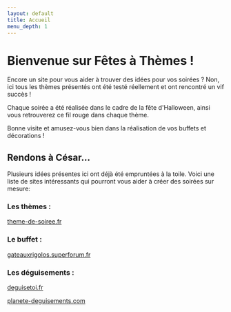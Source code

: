 ```yaml
---
layout: default
title: Accueil
menu_depth: 1
---
```


# Bienvenue sur Fêtes à Thèmes !

Encore un site pour vous aider à trouver des idées pour vos soirées ? Non, ici tous les thèmes présentés ont été testé réellement et ont rencontré un vif succès !

Chaque soirée a été réalisée dans le cadre de la fête d'Halloween, ainsi vous retrouverez ce fil rouge dans chaque thème.

Bonne visite et amusez-vous bien dans la réalisation de vos buffets et décorations !

## Rendons à César...

Plusieurs idées présentes ici ont déjà été empruntées à la toile. Voici une liste de sites intéressants qui pourront vous aider à créer des soirées sur mesure:

### Les thèmes :

[theme-de-soiree.fr](http://www.theme-de-soiree.fr)

### Le buffet :

[gateauxrigolos.superforum.fr](http://gateauxrigolos.superforum.fr)

### Les déguisements :

[deguisetoi.fr](http://www.deguisetoi.fr)

[planete-deguisements.com](http://www.planete-deguisements.com)

